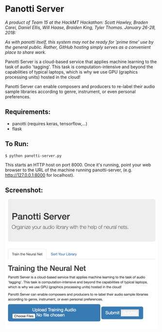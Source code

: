 # Panotti Server

*A product of Team 15 at the HackMT Hackathon: Scott Hawley, Braden Carei, Daniel Ellis, Will Haase, Braiden King, Tyler Thomas. January 26-28, 2018:*  

*As with panotti itself, this system may not be ready for 'prime time' use by the general public.  Rather, GitHub hosting simply serves as a convenient place to share work.*

Panotti Server is a cloud-based service that applies machine learning to the task of audio 'tagging'.
This task is computation-intensive and beyond the capabilities of typical laptops, which is why we use GPU (graphics processing units) hosted in the cloud!

Panotti Server can enable composers and producers to re-label their audio sample libraries
according to genre, instrument, or even personal preferences.

## Requirements:
- panotti (requires keras, tensorflow,...)
- flask

## To Run:

    $ python panotti-server.py

This starts an HTTP host on port 8000.  Once it's running, point your web browser to the URL of the machine running panotti-server,
(e.g. http://127.0.0.1:8000 for localhost).

## Screenshot:
![screenshot](screenshot.png)